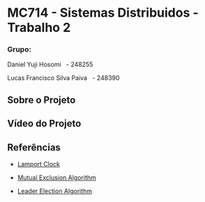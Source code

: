# MC714 - Sistemas Distribuidos - Trabalho 2

### Grupo:

Daniel Yuji Hosomi &nbsp; - 248255

Lucas Francisco Silva Paiva &nbsp; - 248390

## Sobre o Projeto


## Vídeo do Projeto



## Referências

 - [Lamport Clock](https://www.geeksforgeeks.org/lamports-logical-clock/)

 - [Mutual Exclusion Algorithm](https://denninginstitute.com/workbenches/token/token.html#:~:text=Token%20Ring%20algorithm%20achieves%20mutual,next%20in%20line%20after%20itself.)

 - [Leader Election Algorithm](https://www.geeksforgeeks.org/bully-algorithm-in-distributed-system/)
